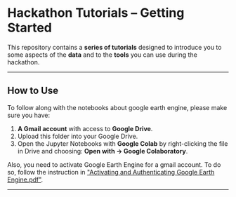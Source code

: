 # Hackathon Tutorials – Getting Started

This repository contains a **series of tutorials** designed to introduce you to some aspects of the **data** and to the **tools** you can use during the hackathon.

---

## How to Use

To follow along with the notebooks about google earth engine, please make sure you have:

1. **A Gmail account** with access to **Google Drive**.
2. Upload this folder into your Google Drive.
3. Open the Jupyter Notebooks with **Google Colab** by right-clicking the file in Drive and choosing:
   **Open with → Google Colaboratory**.
   
Also, you need to activate Google Earth Engine for a gmail account. To do so, follow the instruction in ["Activating and Authenticating Google Earth Engine.pdf"](../docs/Activating%20and%20Authenticating%20Google%20Earth%20Engine.pdf). 

---
